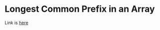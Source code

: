 # Longest Common Prefix in an Array
Link is [here](https://practice.geeksforgeeks.org/problems/longest-common-prefix-in-an-array/0)